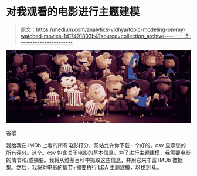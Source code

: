 # 对我观看的电影进行主题建模

> 原文：<https://medium.com/analytics-vidhya/topic-modeling-on-my-watched-movies-1d17491803b4?source=collection_archive---------5----------------------->

![](img/82335dc510e830b5b4d6c8778657a64d.png)

谷歌

我给我在 IMDb 上看的所有电影打分，网站允许你下载一个好的。csv 显示您的所有评分。这个。csv 包含关于电影的基本信息。为了进行主题建模，我需要电影的情节和/或摘要。我将从维基百科中抓取这些信息，并用它来丰富 IMDb 数据集。然后，我将对电影的情节+摘要执行 LDA 主题建模，以找到 6…